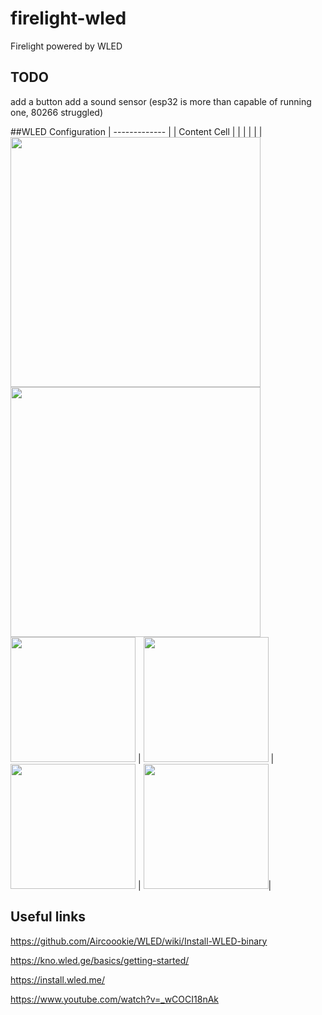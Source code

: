 # firelight-wled
Firelight powered by WLED 

## TODO
add a button
add a sound sensor (esp32 is more than capable of running one,  80266 struggled)

##WLED Configuration
| ------------- |
| Content Cell  |
| <img src="https://user-images.githubusercontent.com/70169792/143025053-edb89f87-dbe8-4f35-b569-170dd68bae0e.png" width=400 align=left> |
| <img src="https://user-images.githubusercontent.com/70169792/143025150-9e7c82c7-d2ea-4aac-8955-3c4af24869ff.png" width=400 align=left> |
| <img src="https://user-images.githubusercontent.com/70169792/143025204-715dbf57-7cb9-47cd-a01d-49fc87f003d3.png" width=200> | <img src="https://user-images.githubusercontent.com/70169792/143025320-86427630-ee50-4751-9477-b31f156b6e6b.png" width=200> | <img src="https://user-images.githubusercontent.com/70169792/143025361-09d50eaf-096a-458c-aa45-6b0b48fadb6b.png" width=200> | <img src="https://user-images.githubusercontent.com/70169792/143025399-2c49672f-b33c-4060-b59b-c977ae3980e0.png" width=200>|





## Useful links
https://github.com/Aircoookie/WLED/wiki/Install-WLED-binary

https://kno.wled.ge/basics/getting-started/

https://install.wled.me/

https://www.youtube.com/watch?v=_wCOCI18nAk
